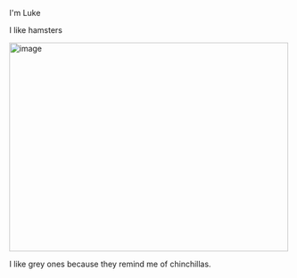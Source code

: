 I'm Luke

I like hamsters

<img width="500" height="375" alt="image" src="https://github.com/user-attachments/assets/41851788-735c-4055-ae4a-b56c042dbf47" />

I like grey ones because they remind me of chinchillas.
